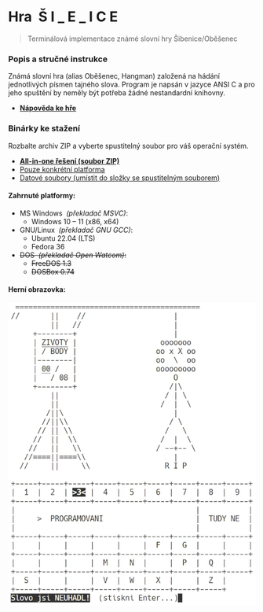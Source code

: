 # Hra&nbsp;&nbsp;Š I _ E _ I C E
> Terminálová implementace známé slovní hry Šibenice/Oběšenec

### Popis a stručné instrukce
Známá slovní hra (alias Oběšenec, Hangman) založená na hádání jednotlivých písmen tajného slova.
Program je napsán v jazyce ANSI C a pro jeho spuštění by neměly být potřeba žádné nestandardní knihovny.


- **[Nápověda ke hře](/materialy/napoveda.txt)**

### Binárky ke stažení

Rozbalte archiv ZIP a vyberte spustitelný soubor pro váš operační systém.

- **[All-in-one řešení (soubor ZIP)](/bin/sibenice_0.0.1_all.zip)**
- [Pouze konkrétní platforma](/bin)
- [Datové soubory (umístit do složky se spustitelným souborem)](/bin/data)


#### Zahrnuté platformy:
- MS Windows&nbsp;&nbsp;*(překladač MSVC)*:
  - Windows 10 &ndash; 11 (x86, x64)
- GNU/Linux&nbsp;&nbsp;*(překladač GNU GCC)*:
  - Ubuntu 22.04 (LTS)
  - Fedora 36
- ~~DOS&nbsp;&nbsp;*(překladač Open Watcom)*:~~
  - ~~FreeDOS 1.3~~
  - ~~DOSBox 0.74~~


#### Herní obrazovka:
![Šibenice 0.0.1](/screenshoty/screenshot_0.0.1-uni.webp)
